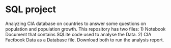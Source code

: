 # SQL project
Analyzing CIA database on countries to answer some questions on population and population growth.
This repository has two files: 1) Notebook Document that contains SQLite code used to analyse the Data.
                               2) CIA Factbook Data as a Database file.
Download both to run the analysis report.
